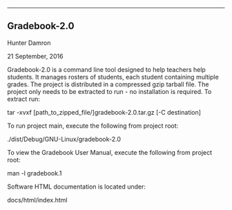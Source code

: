 -------------
Gradebook-2.0
-------------

Hunter Damron

21 September, 2016

Gradebook-2.0 is a command line tool designed to help teachers help students. It manages rosters of students, each student containing multiple grades. The project is distributed in a compressed gzip tarball file. The project only needs to be extracted to run - no installation is required. To extract run:

  tar -xvxf [path_to_zipped_file/]gradebook-2.0.tar.gz [-C destination]

To run project main, execute the following from project root:

  ./dist/Debug/GNU-Linux/gradebook-2.0

To view the Gradebook User Manual, execute the following from project root:

  man -l gradebook.1

Software HTML documentation is located under:

  docs/html/index.html
